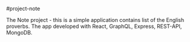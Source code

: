 ﻿#project-note
 
The Note project - this is a simple application contains list of the English proverbs. The app developed with React, GraphQL, Express, REST-API, MongoDB.

